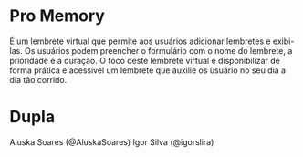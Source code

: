 
 
# Pro Memory

É um lembrete virtual que permite aos usuários adicionar lembretes e exibi-las. Os usuários podem preencher o formulário com o nome do lembrete, a prioridade e a duração. O foco deste lembrete virtual é disponibilizar de forma prática e acessível um lembrete que auxilie os usuário no seu dia a dia tão corrido.

# Dupla
Aluska Soares (@AluskaSoares) 
Igor Silva (@igorslira)

